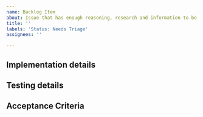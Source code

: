 ```yaml
---
name: Backlog Item
about: Issue that has enough reasoning, research and information to be implemented
title: ''
labels: 'Status: Needs Triage'
assignees: ''

---
```


<!--- Provide a general summary of the issue in the Title above -->

## Implementation details
<!-- Enter description of implementation that may help dev team  -->

## Testing details
<!-- Enter description of special test-cases-->

## Acceptance Criteria
<!-- Enter the conditions of satisfaction here. That is, the conditions that will satisfy the user/persona that the goal/benefit/value has been achieved -->
